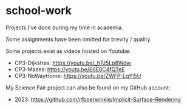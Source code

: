 # school-work
Projects I've done during my time in academia.

Some assignments have been omitted for brevity / quality.

Some projects exist as videos hosted on Youtube:
- CP3-Dijkstras: <https://youtu.be/_h7J5Lp8Wdw>
- CP3-Mazes: <https://youtu.be/E6E8C4fQTeE>
- CP3-NoWayHome: <https://youtu.be/ZWFP-LqYl5U>

My Science Fair project can also be found on my GitHub account:
- 2023: <https://github.com/rfboerwinkle/Implicit-Surface-Rendering>
